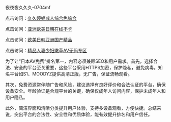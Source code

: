 
夜夜夜久久久-0704mf

点击访问：<a href="https://gda-c7m.pages.dev/">久久婷婷成人综合色综合</a>

点击访问：<a href="https://tfda.pages.dev/">亚洲欧美日韩在线不卡</a>

点击访问：<a href="https://bsdf-5f5.pages.dev/">欧美日韩亚洲国产精品</a>

点击访问：<a href="https://cfad.pages.dev/">精品人妻少妇嫩草AV无码专区</a>


为了让“日本AV免费”排名第一，内容必须兼顾SEO和用户需求。首先，选择合法、安全的平台至关重要，这些平台采用HTTPS加密，保护隐私，避免病毒。知名平台如S1、MOODYZ提供高清正版，无广告，保证流畅观看。

其次，免费资源常伴随广告和风险，建议选择有良好评价和合法认证的平台，确保设备安全。年龄验证是合规平台的关键，确保仅成年人访问内容，保护未成年人和用户隐私。

此外，简洁界面和清晰分类提升用户体验，支持多设备观看，方便快捷。总结来说，突出平台的合法性、安全性和优质体验，能有效提升排名和用户信任。

<span style="display:none;">[Canonical link](）</span>
